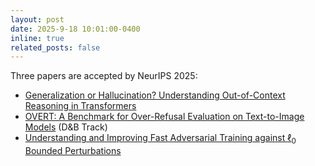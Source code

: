 ```yaml
---
layout: post
date: 2025-9-18 10:01:00-0400
inline: true
related_posts: false
---
```

Three papers are accepted by NeurIPS 2025:
- [Generalization or Hallucination? Understanding Out-of-Context Reasoning in Transformers](https://arxiv.org/abs/2506.10887)
- [OVERT: A Benchmark for Over-Refusal Evaluation on Text-to-Image Models](https://arxiv.org/abs/2505.21347) (D&B Track)
- [Understanding and Improving Fast Adversarial Training against $\ell_0$ Bounded Perturbations](https://arxiv.org/abs/2502.21041)